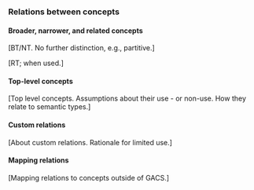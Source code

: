 ### Relations between concepts

#### Broader, narrower, and related concepts

[BT/NT. No further distinction, e.g., partitive.]

[RT; when used.]

#### Top-level concepts

[Top level concepts. Assumptions about their use - or non-use. How they
relate to semantic types.]

#### Custom relations

[About custom relations.  Rationale for limited use.]

#### Mapping relations

[Mapping relations to concepts outside of GACS.]

